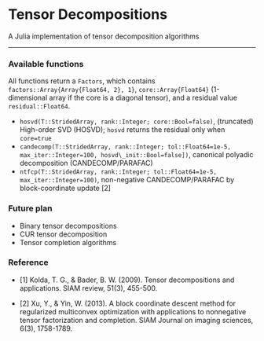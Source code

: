 # Tensor Decompositions 

A Julia implementation of tensor decomposition algorithms 

-------

### Available functions
All functions return a `Factors`, which contains `factors::Array{Array{Float64, 2}, 1}`, `core::Array{Float64}` (1-dimensional array if the core is a diagonal tensor), and a residual value `residual::Float64`.

- `hosvd(T::StridedArray, rank::Integer; core::Bool=false)`, (truncated) High-order SVD (HOSVD); `hosvd` returns the residual only when `core=true`
- `candecomp(T::StridedArray, rank::Integer; tol::Float64=1e-5, max_iter::Integer=100, hosvd\_init::Bool=false])`, canonical polyadic decomposition (CANDECOMP/PARAFAC) 
- `ntfcp(T::StridedArray, rank::Integer; tol::Float64=1e-5, max_iter::Integer=100)`, non-negative CANDECOMP/PARAFAC by block-coordinate update [2]

### Future plan

- Binary tensor decompositions
- CUR tensor decomposition
- Tensor completion algorithms

### Reference

 - [1] Kolda, T. G., & Bader, B. W. (2009). Tensor decompositions and applications. SIAM review, 51(3), 455-500.

 - [2] Xu, Y., & Yin, W. (2013). A block coordinate descent method for regularized multiconvex optimization with applications to nonnegative tensor factorization and completion. SIAM Journal on imaging sciences, 6(3), 1758-1789.

